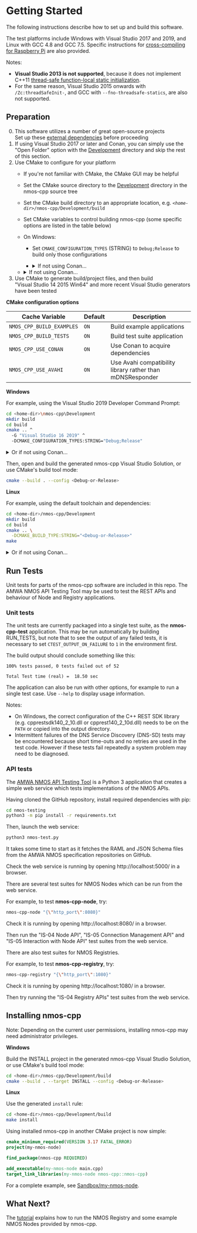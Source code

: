 # Getting Started

The following instructions describe how to set up and build this software.

The test platforms include Windows with Visual Studio 2017 and 2019, and Linux with GCC 4.8 and GCC 7.5.
Specific instructions for [cross-compiling for Raspberry Pi](Raspberry-Pi.md) are also provided.

Notes:
- **Visual Studio 2013 is not supported**, because it does not implement C++11 [thread-safe function-local static initialization](https://en.cppreference.com/w/cpp/language/storage_duration#Static_local_variables).
- For the same reason, Visual Studio 2015 onwards with ``/Zc:threadSafeInit-``, and GCC with ``--fno-threadsafe-statics``, are also not supported.

## Preparation

0. This software utilizes a number of great open-source projects  
   Set up these [external dependencies](Dependencies.md#preparation) before proceeding
1. If using Visual Studio 2017 or later and Conan, you can simply use the "Open Folder" option with the [Development](../Development) directory and skip the rest of this section.
2. Use CMake to configure for your platform
   - If you're not familiar with CMake, the CMake GUI may be helpful
   - Set the CMake source directory to the [Development](../Development) directory in the nmos-cpp source tree
   - Set the CMake build directory to an appropriate location, e.g. *``<home-dir>``*``/nmos-cpp/Development/build``
   - Set CMake variables to control building nmos-cpp (some specific options are listed in the table below)
   - On Windows:
     - Set ``CMAKE_CONFIGURATION_TYPES`` (STRING) to ``Debug;Release`` to build only those configurations
     - <details>
       <summary>If not using Conan...</summary>

       - Set ``Boost_USE_STATIC_LIBS`` (BOOL) to ``1`` (true)

       </details>
   - <details>
     <summary>If not using Conan...</summary>

     - If CMake cannot find it automatically, set hints for [finding Boost](https://cmake.org/cmake/help/latest/module/FindBoost.html), for example:
       - *Either* set ``Boost_DIR`` (PATH) to the location of the installed *BoostConfig.cmake* (since Boost 1.70.0)
       - *Or* set ``BOOST_INCLUDEDIR`` (PATH) and ``BOOST_LIBRARYDIR`` (PATH) to the appropriate full paths, e.g. *``<home-dir>``*``/boost_1_79_0``
         and *``<home-dir>``*``/boost_1_79_0/x64/lib`` respectively to match the suggested ``b2`` command
     - If CMake cannot find them automatically, set hints for finding the C++ REST SDK and WebSocket++, for example:
       - Set ``cpprestsdk_DIR`` (PATH) to the location of the installed *cpprestsdk-config.cmake*
       - *Either* set ``websocketpp_DIR`` (PATH) to the location of the installed *websocketpp-config.cmake*
       - *Or* set ``WEBSOCKETPP_INCLUDE_DIR`` (PATH) to the location of the WebSocket++ include files, e.g. *``<home-dir>``*``/cpprestsdk/Release/libs/websocketpp`` to use the copy within the C++ REST SDK source tree

     </details>
3. Use CMake to generate build/project files, and then build  
   "Visual Studio 14 2015 Win64" and more recent Visual Studio generators have been tested

**CMake configuration options**

Cache Variable | Default | Description
-|-|-
`NMOS_CPP_BUILD_EXAMPLES` | `ON` | Build example applications
`NMOS_CPP_BUILD_TESTS` | `ON` | Build test suite application
`NMOS_CPP_USE_CONAN` | `ON` | Use Conan to acquire dependencies
`NMOS_CPP_USE_AVAHI` | `ON` | Use Avahi compatibility library rather than mDNSResponder

**Windows**

For example, using the Visual Studio 2019 Developer Command Prompt:
```sh
cd <home-dir>\nmos-cpp\Development
mkdir build
cd build
cmake .. ^
  -G "Visual Studio 16 2019" ^
  -DCMAKE_CONFIGURATION_TYPES:STRING="Debug;Release"
```

<details>
<summary>Or if not using Conan...</summary>

```sh
cd <home-dir>\nmos-cpp\Development
mkdir build
cd build
cmake .. ^
  -G "Visual Studio 16 2019" ^
  -DCMAKE_CONFIGURATION_TYPES:STRING="Debug;Release" ^
  -DBoost_USE_STATIC_LIBS:BOOL="1" ^
  -DBOOST_INCLUDEDIR:PATH="<home-dir>/boost_1_79_0" ^
  -DBOOST_LIBRARYDIR:PATH="<home-dir>/boost_1_79_0/x64/lib" ^
  -DWEBSOCKETPP_INCLUDE_DIR:PATH="<home-dir>/cpprestsdk/Release/libs/websocketpp"
```

</details>

Then, open and build the generated nmos-cpp Visual Studio Solution, or use CMake's build tool mode:

```sh
cmake --build . --config <Debug-or-Release>
```

**Linux**

For example, using the default toolchain and dependencies:

```sh
cd <home-dir>/nmos-cpp/Development
mkdir build
cd build
cmake .. \
  -DCMAKE_BUILD_TYPE:STRING="<Debug-or-Release>"
make
```

<details>
<summary>Or if not using Conan...</summary>

```sh
cd <home-dir>/nmos-cpp/Development
mkdir build
cd build
cmake .. \
  -DCMAKE_BUILD_TYPE:STRING="<Debug-or-Release>" \
  -DWEBSOCKETPP_INCLUDE_DIR:PATH="<home-dir>/cpprestsdk/Release/libs/websocketpp"
make
```

</details>

## Run Tests

Unit tests for parts of the nmos-cpp software are included in this repo.
The AMWA NMOS API Testing Tool may be used to test the REST APIs and behaviour of Node and Registry applications.

### Unit tests

The unit tests are currently packaged into a single test suite, as the **nmos-cpp-test** application.
This may be run automatically by building RUN_TESTS, but note that to see the output of any failed tests,
it is necessary to set ``CTEST_OUTPUT_ON_FAILURE`` to ``1`` in the environment first.

The build output should conclude something like this:

```
100% tests passed, 0 tests failed out of 52

Total Test time (real) =  18.50 sec
```

The application can also be run with other options, for example to run a single test case.
Use ``--help`` to display usage information.

Notes:
- On Windows, the correct configuration of the C++ REST SDK library (e.g. cpprestsdk140_2_10.dll or cpprest140_2_10d.dll) needs to be on the ``PATH`` or copied into the output directory.
- Intermittent failures of the DNS Service Discovery (DNS-SD) tests may be encountered because short time-outs and no retries are used in the test code.
  However if these tests fail repeatedly a system problem may need to be diagnosed.

### API tests

The [AMWA NMOS API Testing Tool](https://github.com/AMWA-TV/nmos-testing) is a Python 3 application that creates a simple web service which tests implementations of the NMOS APIs.

Having cloned the GitHub repository, install required dependencies with pip:

```sh
cd nmos-testing
python3 -m pip install -r requirements.txt
```

Then, launch the web service:

```sh
python3 nmos-test.py
```

It takes some time to start as it fetches the RAML and JSON Schema files from the AMWA NMOS specification repositories on GitHub.

Check the web service is running by opening http://localhost:5000/ in a browser.

There are several test suites for NMOS Nodes which can be run from the web service.

For example, to test **nmos-cpp-node**, try:

```sh
nmos-cpp-node "{\"http_port\":8080}"
```

Check it is running by opening http://localhost:8080/ in a browser.

Then run the "IS-04 Node API", "IS-05 Connection Management API" and "IS-05 Interaction with Node API" test suites from the web service.

There are also test suites for NMOS Registries.

For example, to test **nmos-cpp-registry**, try:

```sh
nmos-cpp-registry "{\"http_port\":1080}"
```

Check it is running by opening http://localhost:1080/ in a browser.

Then try running the "IS-04 Registry APIs" test suites from the web service.

## Installing nmos-cpp

Note: Depending on the current user permissions, installing nmos-cpp may need administrator privileges.

**Windows**

Build the INSTALL project in the generated nmos-cpp Visual Studio Solution, or use CMake's build tool mode:

```sh
cd <home-dir>/nmos-cpp/Development/build
cmake --build . --target INSTALL --config <Debug-or-Release>
```

**Linux**

Use the generated `install` rule:

```sh
cd <home-dir>/nmos-cpp/Development/build
make install
```

Using installed nmos-cpp in another CMake project is now simple:

```cmake
cmake_minimum_required(VERSION 3.17 FATAL_ERROR)
project(my-nmos-node)

find_package(nmos-cpp REQUIRED)

add_executable(my-nmos-node main.cpp)
target_link_libraries(my-nmos-node nmos-cpp::nmos-cpp)
```

For a complete example, see [Sandbox/my-nmos-node](../Sandbox/my-nmos-node).

## What Next?

The [tutorial](Tutorial.md) explains how to run the NMOS Registry and some example NMOS Nodes provided by nmos-cpp.

